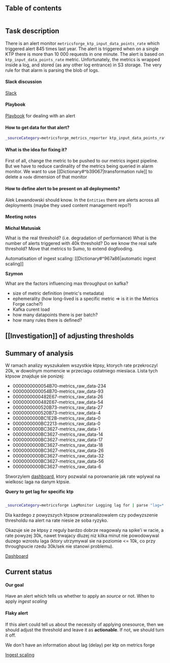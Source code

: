 ## Table of contents
```toc
```

## Task description

There is an alert monitor `metricsforge_ktp_input_data_points_rate`
which triggered alert 845 times last year. The alert is triggered when on a single KTP there is more than 10 000 requests in one minute. The alert is based on `ktp_input_data_points_rate` metric.
Unfortunately, the metrics is wrapped inside a log, and stored (as any other log entrance) in S3 storage. The very rule for that alarm is parsing the blob of logs.

#### Slack discussion
[Slack](https://sumologic.slack.com/archives/C0LKC7QQZ/p1644945718427209?thread_ts=1644943739.404109&cid=C0LKC7QQZ "Follow link")

#### Playbook
[Playbook](https://github.com/Sanyaku/playbooks/wiki/metricsforge_ktp_input_data_points_rate) for dealing with an alert


#### How to get data for that alert?

```bash
_sourceCategory=metricsforge_metrics_reporter ktp_input_data_points_rate
```


#### What is the idea for fixing it?
First of all, change the metric to be pushed to our metrics ingest pipeline. But we have to reduce cardinality of the metrics being queried in alarm monitor. We want to use [[Dictionary#^b39067|transformation rule]] to delete a `node` dimension of that monitor 


#### How to define alert to be present on all deployments?
Alek Lewandowski should know. In the `Entities` there are alerts across all deployments (maybe they used content management repo?)


#### Meeting notes 

**Michal Matusiak**

What is the real threshold? (i.e. degradation of performance) 
What is the number of alerts triggered with 40k threshold?
Do we know the real safe threshold? 
Move that metrics to Sumo, to extend dogfooding.

Automatisation of ingest scaling: [[Dictionary#^967a86|automatic ingest scaling]]

**Szymon**

What are the factors influencing max throughput on kafka?
- size of metric definition (metric's metadata)
- ephemerality (how long-lived is a specific metric => is it in the Metrics Forge cache?)
- Kafka curent load
- how many datapoints there is per batch?
- how many rules there is defined?  



## [[Investigation]] of adjusting thresholds

## Summary of analysis
W ramach analizy wyszukalem wszystkie ktpsy, ktorych rate przekroczyl 20k, w dowolnym momencie w przeciagu ostatniego miesiaca. Lista tych ktpsow znajduje sie ponizej:
- 0000000000054B70-metrics_raw_data-234
- 0000000000054B70-metrics_raw_data-93
- 0000000000482E67-metrics_raw_data-26
- 0000000000482E67-metrics_raw_data-54
- 0000000000520B73-metrics_raw_data-27
- 0000000000520B73-metrics_raw_data-4
- 0000000000BC1E2B-metrics_raw_data-0
- 0000000000BC2213-metrics_raw_data-0
- 0000000000BC3627-metrics_raw_data-1
- 0000000000BC3627-metrics_raw_data-14
- 0000000000BC3627-metrics_raw_data-17
- 0000000000BC3627-metrics_raw_data-18
- 0000000000BC3627-metrics_raw_data-26
- 0000000000BC3627-metrics_raw_data-32
- 0000000000BC3627-metrics_raw_data-56
- 0000000000BC3627-metrics_raw_data-6

Stworzylem [dashboard](https://us1data.long.sumologic.net/ui/#/dashboardv2/in0XYDk7Ano1qEWgAcpIuR1sBr7A2oGlFpCK4AYm0HABcVb5f5zOhkN6UnAh?variables=ktp:0000000000520B73-metrics_raw_data-27), ktory pozwalal na porownanie jak rate wplywal na wielkosc laga na danym ktpsie.

**Query to get lag for specific ktp**
```bash

_sourceCategory=metricsforge LagMonitor Logging lag for | parse "lag=*." as lag | parse "KTP=*," as ktp | where ktp = "0000000000054B70-metrics_raw_data-234" | timeslice 1m | avg(lag) by _timeslice

```

Dla kazdego z powyzszych ktpsow przeanalizowalem czy podwyzszenie thresholdu na alert na rate niesie ze soba ryzyko.

Okazuje sie ze ktpsy z reguly bardzo dobrze reagowaly na spike'i w racie, a rate powyzej 30k, nawet trwajacy dluzej niz kilka minut nie powodowywal duzego wzrostu laga (ktory utrzymywal sie na poziomie <= 10k, co przy throughpucie rzedu 30k/sek nie stanowi problemu). 


[Dashboard](https://us1data.long.sumologic.net/ui/#/dashboardv2/in0XYDk7Ano1qEWgAcpIuR1sBr7A2oGlFpCK4AYm0HABcVb5f5zOhkN6UnAh?variables=ktp:0000000000520B73-metrics_raw_data-27)


## Current status

#### Our goal
Have an alert which tells us whether to apply an _source_ or not.
When to apply _ingest scaling_

#### Flaky alert
If this alert could tell us about the necessity of applying onesource, then we should adjust the threshold and leave it as **actionable**.
If not, we should turn it off.

We don't have an information about lag (delay) per ktp on metrics forge


[Ingest scaling](https://docs.google.com/document/d/1RiU_hzQl1PeLA_Qpo0KXc1i8cjyQBdlAfsX0O8YJLBY/edit#)

